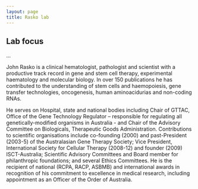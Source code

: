 ```yaml
---
layout: page
title: Rasko lab
---
```

## Lab focus

...

John Rasko is a clinical hematologist, pathologist and scientist with a productive track record in gene and stem cell therapy, experimental haematology and molecular biology. In over 150 publications he has contributed to the understanding of stem cells and haemopoiesis, gene transfer technologies, oncogenesis, human aminoacidurias and non-coding RNAs.

He serves on Hospital, state and national bodies including Chair of GTTAC, Office of the Gene Technology Regulator – responsible for regulating all genetically-modified organisms in Australia - and Chair of the Advisory Committee on Biologicals, Therapeutic Goods Administration. Contributions to scientific organisations include co-founding (2000) and past-President (2003-5) of the Australasian Gene Therapy Society; Vice President, International Society for Cellular Therapy (2008-12) and founder (2009) ISCT-Australia; Scientific Advisory Committees and Board member for philanthropic foundations; and several Ethics Committees. He is the recipient of national (RCPA, RACP, ASBMB) and international awards in recognition of his commitment to excellence in medical research, including appointment as an Officer of the Order of Australia.
